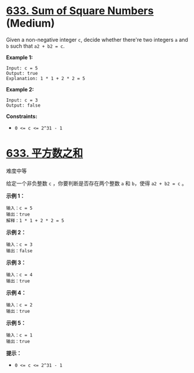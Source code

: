 # [633. Sum of Square Numbers](https://leetcode.com/problems/sum-of-square-numbers/) (Medium)

Given a non-negative integer `c`, decide whether there're two integers `a` and `b` such that `a2 + b2 = c`.

 

**Example 1:**

```
Input: c = 5
Output: true
Explanation: 1 * 1 + 2 * 2 = 5
```

**Example 2:**

```
Input: c = 3
Output: false
```

 

**Constraints:**

- `0 <= c <= 2^31 - 1`



# [633. 平方数之和](https://leetcode-cn.com/problems/sum-of-square-numbers/)

难度中等

给定一个非负整数 `c` ，你要判断是否存在两个整数 `a` 和 `b`，使得 `a2 + b2 = c` 。

 

**示例 1：**

```
输入：c = 5
输出：true
解释：1 * 1 + 2 * 2 = 5
```

**示例 2：**

```
输入：c = 3
输出：false
```

**示例 3：**

```
输入：c = 4
输出：true
```

**示例 4：**

```
输入：c = 2
输出：true
```

**示例 5：**

```
输入：c = 1
输出：true
```

 

**提示：**

- `0 <= c <= 2^31 - 1`

